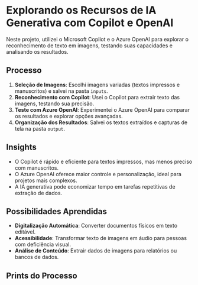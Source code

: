 # Explorando os Recursos de IA Generativa com Copilot e OpenAI

Neste projeto, utilizei o Microsoft Copilot e o Azure OpenAI para explorar o reconhecimento de texto em imagens, testando suas capacidades e analisando os resultados.

## Processo
1. **Seleção de Imagens**: Escolhi imagens variadas (textos impressos e manuscritos) e salvei na pasta `inputs`.
2. **Reconhecimento com Copilot**: Usei o Copilot para extrair texto das imagens, testando sua precisão.
3. **Teste com Azure OpenAI**: Experimentei o Azure OpenAI para comparar os resultados e explorar opções avançadas.
4. **Organização dos Resultados**: Salvei os textos extraídos e capturas de tela na pasta `output`.

## Insights
- O Copilot é rápido e eficiente para textos impressos, mas menos preciso com manuscritos.
- O Azure OpenAI oferece maior controle e personalização, ideal para projetos mais complexos.
- A IA generativa pode economizar tempo em tarefas repetitivas de extração de dados.

## Possibilidades Aprendidas
- **Digitalização Automática**: Converter documentos físicos em texto editável.
- **Acessibilidade**: Transformar texto de imagens em áudio para pessoas com deficiência visual.
- **Análise de Conteúdo**: Extrair dados de imagens para relatórios ou bancos de dados.

## Prints do Processo
